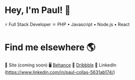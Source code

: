 # Hey, I'm Paul! 👋

⚡ Full Stack Developer
⚛ PHP • Javascript • Node.js • React

# Find me elsewhere 🌎
🚀 Site (coming soon)
🖥 [Behance](https://www.behance.net/paulcollas1a47)
📸 [Dribbble](https://dribbble.com/polcol)
💼 LinkedIn (https://www.linkedin.com/in/paul-collas-5631ab174/)
